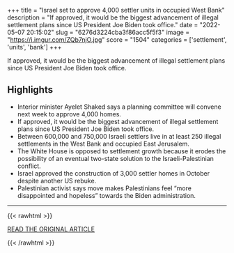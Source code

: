 +++
title = "Israel set to approve 4,000 settler units in occupied West Bank"
description = "If approved, it would be the biggest advancement of illegal settlement plans since US President Joe Biden took office."
date = "2022-05-07 20:15:02"
slug = "6276d3224cba3f86acc5f5f3"
image = "https://i.imgur.com/ZQb7njO.jpg"
score = "1504"
categories = ['settlement', 'units', 'bank']
+++

If approved, it would be the biggest advancement of illegal settlement plans since US President Joe Biden took office.

## Highlights

- Interior minister Ayelet Shaked says a planning committee will convene next week to approve 4,000 homes.
- If approved, it would be the biggest advancement of illegal settlement plans since US President Joe Biden took office.
- Between 600,000 and 750,000 Israeli settlers live in at least 250 illegal settlements in the West Bank and occupied East Jerusalem.
- The White House is opposed to settlement growth because it erodes the possibility of an eventual two-state solution to the Israeli-Palestinian conflict.
- Israel approved the construction of 3,000 settler homes in October despite another US rebuke.
- Palestinian activist says move makes Palestinians feel “more disappointed and hopeless” towards the Biden administration.

---

{{< rawhtml >}}
  <p class="article-category">
    <a target="_blank" href="https://www.aljazeera.com/news/2022/5/6/israel-set-to-approve-4000-settler-units-in-occupied-west-bank">READ THE ORIGINAL ARTICLE</a>
  </p>
{{< /rawhtml >}}
